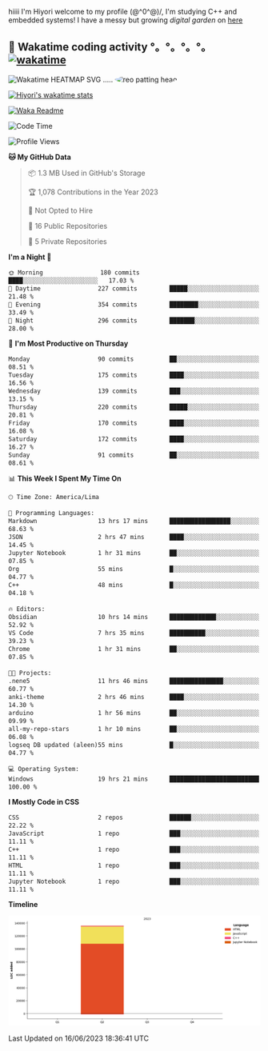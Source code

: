 hiiii I'm Hiyori welcome to my profile \(@^0^@)/, I'm studying C++ and embedded systems! I have a messy but growing *digital garden* on [here](https://github.com/hiyorijl/hiyorijl)


## 🦄 Wakatime coding activity °。°。°。°。[![wakatime](https://wakatime.com/badge/user/49dba2c5-26e1-43a7-9d07-e0f8613d1227.svg)](https://wakatime.com/@49dba2c5-26e1-43a7-9d07-e0f8613d1227) 
<img src="https://wakatime.com/share/@hiyori/ef87015d-57e0-4afb-bb56-1a99a24ea312.svg" width="600" alt="Wakatime HEATMAP SVG"/> ..... <img src="https://i.postimg.cc/RFM2CQFY/reo-patting.webp" alt="reo patting head" width="200" style="border-radius: 50%;">

 [![Hiyori's wakatime stats](https://github-readme-stats.vercel.app/api/wakatime?username=hiyori&theme=buefy&range=last_year&is_including_today=true&layout=compact)](https://github.com/anuraghazra/github-readme-stats)
 

[![Waka Readme](https://github.com/hiyorijl/hiyorijl/actions/workflows/Waka%20Readme.yml/badge.svg)](https://github.com/hiyorijl/hiyorijl/actions/workflows/Waka%20Readme.yml)

<!--START_SECTION:waka-->
![Code Time](http://img.shields.io/badge/Code%20Time-159%20hrs%2058%20mins-blue)

![Profile Views](http://img.shields.io/badge/Profile%20Views-179-blue)

**🐱 My GitHub Data** 

> 📦 1.3 MB Used in GitHub's Storage 
 > 
> 🏆 1,078 Contributions in the Year 2023
 > 
> 🚫 Not Opted to Hire
 > 
> 📜 16 Public Repositories 
 > 
> 🔑 5 Private Repositories 
 > 
**I'm a Night 🦉** 

```text
🌞 Morning                180 commits         ████░░░░░░░░░░░░░░░░░░░░░   17.03 % 
🌆 Daytime                227 commits         █████░░░░░░░░░░░░░░░░░░░░   21.48 % 
🌃 Evening                354 commits         ████████░░░░░░░░░░░░░░░░░   33.49 % 
🌙 Night                  296 commits         ███████░░░░░░░░░░░░░░░░░░   28.00 % 
```
📅 **I'm Most Productive on Thursday** 

```text
Monday                   90 commits          ██░░░░░░░░░░░░░░░░░░░░░░░   08.51 % 
Tuesday                  175 commits         ████░░░░░░░░░░░░░░░░░░░░░   16.56 % 
Wednesday                139 commits         ███░░░░░░░░░░░░░░░░░░░░░░   13.15 % 
Thursday                 220 commits         █████░░░░░░░░░░░░░░░░░░░░   20.81 % 
Friday                   170 commits         ████░░░░░░░░░░░░░░░░░░░░░   16.08 % 
Saturday                 172 commits         ████░░░░░░░░░░░░░░░░░░░░░   16.27 % 
Sunday                   91 commits          ██░░░░░░░░░░░░░░░░░░░░░░░   08.61 % 
```


📊 **This Week I Spent My Time On** 

```text
🕑︎ Time Zone: America/Lima

💬 Programming Languages: 
Markdown                 13 hrs 17 mins      █████████████████░░░░░░░░   68.63 % 
JSON                     2 hrs 47 mins       ████░░░░░░░░░░░░░░░░░░░░░   14.45 % 
Jupyter Notebook         1 hr 31 mins        ██░░░░░░░░░░░░░░░░░░░░░░░   07.85 % 
Org                      55 mins             █░░░░░░░░░░░░░░░░░░░░░░░░   04.77 % 
C++                      48 mins             █░░░░░░░░░░░░░░░░░░░░░░░░   04.18 % 

🔥 Editors: 
Obsidian                 10 hrs 14 mins      █████████████░░░░░░░░░░░░   52.92 % 
VS Code                  7 hrs 35 mins       ██████████░░░░░░░░░░░░░░░   39.23 % 
Chrome                   1 hr 31 mins        ██░░░░░░░░░░░░░░░░░░░░░░░   07.85 % 

🐱‍💻 Projects: 
.nene5                   11 hrs 46 mins      ███████████████░░░░░░░░░░   60.77 % 
anki-theme               2 hrs 46 mins       ████░░░░░░░░░░░░░░░░░░░░░   14.30 % 
arduino                  1 hr 56 mins        ██░░░░░░░░░░░░░░░░░░░░░░░   09.99 % 
all-my-repo-stars        1 hr 10 mins        ██░░░░░░░░░░░░░░░░░░░░░░░   06.08 % 
logseq DB updated (aleen)55 mins             █░░░░░░░░░░░░░░░░░░░░░░░░   04.77 % 

💻 Operating System: 
Windows                  19 hrs 21 mins      █████████████████████████   100.00 % 
```

**I Mostly Code in CSS** 

```text
CSS                      2 repos             ██████░░░░░░░░░░░░░░░░░░░   22.22 % 
JavaScript               1 repo              ███░░░░░░░░░░░░░░░░░░░░░░   11.11 % 
C++                      1 repo              ███░░░░░░░░░░░░░░░░░░░░░░   11.11 % 
HTML                     1 repo              ███░░░░░░░░░░░░░░░░░░░░░░   11.11 % 
Jupyter Notebook         1 repo              ███░░░░░░░░░░░░░░░░░░░░░░   11.11 % 
```



**Timeline**

![Lines of Code chart](https://raw.githubusercontent.com/hiyorijl/hiyorijl/main/assets/bar_graph.png)


 Last Updated on 16/06/2023 18:36:41 UTC
<!--END_SECTION:waka-->
